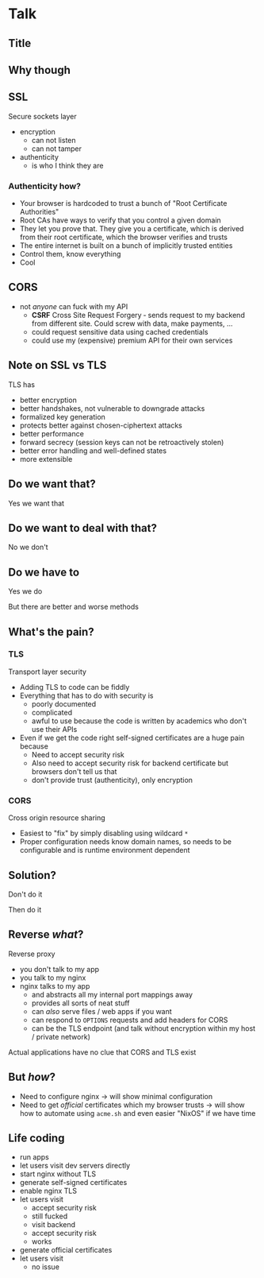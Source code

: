 # Talk
## Title

## Why though

## SSL
Secure sockets layer

- encryption
   - can not listen
   - can not tamper
- authenticity
   - is who I think they are

### Authenticity how?
- Your browser is hardcoded to trust a bunch of "Root Certificate Authorities"
- Root CAs have ways to verify that you control a given domain
- They let you prove that. They give you a certificate, which is derived from their root certificate, which the browser verifies and trusts
- The entire internet is built on a bunch of implicitly trusted entities
- Control them, know everything
- Cool

## CORS
- not _anyone_ can fuck with my API
   - **CSRF** Cross Site Request Forgery &hyphen; sends request to my backend from different site. Could screw with data, make payments, ...
   - could request sensitive data using cached credentials
   - could use my (expensive) premium API for their own services

## Note on SSL vs TLS
TLS has
- better encryption
- better handshakes, not vulnerable to downgrade attacks
- formalized key generation
- protects better against chosen-ciphertext attacks
- better performance
- forward secrecy (session keys can not be retroactively stolen)
- better error handling and well-defined states
- more extensible

## Do we want that?
Yes we want that

## Do we want to deal with that?
No we don't

## Do we have to 
Yes we do

But there are better and worse methods

## What's the pain?
### TLS
Transport layer security

- Adding TLS to code can be fiddly
- Everything that has to do with security is
   - poorly documented
   - complicated
   - awful to use because the code is written by academics who don't use their APIs
- Even if we get the code right self-signed certificates are a huge pain because
   - Need to accept security risk
   - Also need to accept security risk for backend certificate but browsers don't tell us that
   - don't provide trust (authenticity), only encryption

### CORS
Cross origin resource sharing

- Easiest to "fix" by simply disabling using wildcard `*`
- Proper configuration needs know domain names, so needs to be configurable and is runtime environment dependent

## Solution?
Don't do it

Then do it

## Reverse _what_?
Reverse proxy

- you don't talk to my app
- you talk to my nginx
- nginx talks to my app
   - and abstracts all my internal port mappings away
   - provides all sorts of neat stuff
   - can _also_ serve files / web apps if you want
   - can respond to `OPTIONS` requests and add headers for CORS
   - can be the TLS endpoint (and talk without encryption within my host / private network)

Actual applications have no clue that CORS and TLS exist

## But _how_?
- Need to configure nginx &rarr; will show minimal configuration
- Need to get _official_ certificates which my browser trusts &rarr; will show how to automate using `acme.sh` and even easier "NixOS" if we have time

## Life coding
- run apps
- let users visit dev servers directly
- start nginx without TLS
- generate self-signed certificates
- enable nginx TLS
- let users visit
   - accept security risk
   - still fucked
   - visit backend
   - accept security risk
   - works
- generate official certificates
- let users visit
   - no issue

